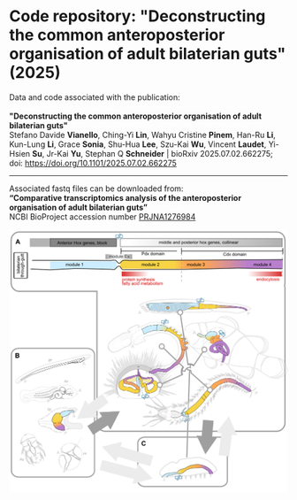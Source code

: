 # Code repository: "Deconstructing the common anteroposterior organisation of adult bilaterian guts" (2025)

Data and code associated with the publication: <br/><br/>
<b>"Deconstructing the common anteroposterior organisation of adult bilaterian guts" </b> <br/>
Stefano Davide <b>Vianello</b>, Ching-Yi <b>Lin</b>, Wahyu Cristine <b>Pinem</b>, Han-Ru <b>Li</b>, Kun-Lung <b>Li</b>, Grace <b>Sonia</b>, Shu-Hua <b>Lee</b>, Szu-Kai <b>Wu</b>, Vincent <b>Laudet</b>, Yi-Hsien <b>Su</b>, Jr-Kai <b>Yu</b>, Stephan Q <b>Schneider</b> | bioRxiv 2025.07.02.662275; doi: <a href="https://doi.org/10.1101/2025.07.02.662275"> https://doi.org/10.1101/2025.07.02.662275 </a> <br/>
***

Associated fastq files can be downloaded from:<br/>
<b>“Comparative transcriptomics analysis of the anteroposterior organisation of adult bilaterian guts” </b> <br/>
NCBI BioProject accession number <a href="https://www.ncbi.nlm.nih.gov/Traces/study/?query_key=2&WebEnv=MCID_6865f081890df0486a4b4834&f=organism_s%3An&o=acc_s%3Aa">PRJNA1276984 </a> 


![Fig07_summaryb](https://github.com/StefanoVianello/ASICOB_GCP_AdultBilaterianGuts/blob/main/Fig07_summaryb.png)
